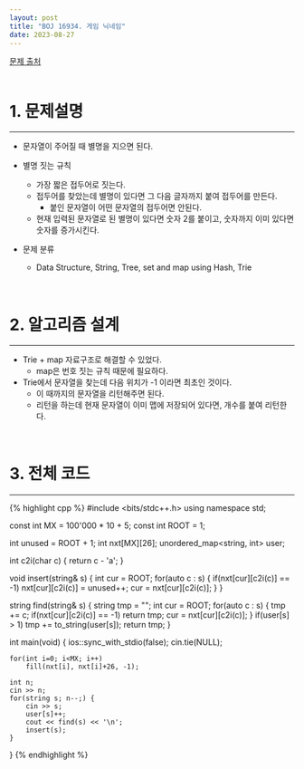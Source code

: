 ```yaml
---
layout: post
title: "BOJ 16934. 게임 닉네임"
date: 2023-08-27
---
```


[문제 출처](https://www.acmicpc.net/problem/16934) <br/><br/>

# 1. 문제설명
<hr>

- 문자열이 주어질 때 별명을 지으면 된다.
- 별명 짓는 규칙
  - 가장 짧은 접두어로 짓는다.
  - 접두어를 찾았는데 별명이 있다면 그 다음 글자까지 붙여 접두어를 만든다.
    - 붙인 문자열이 어떤 문자열의 접두어면 안된다.
  - 현재 입력된 문자열로 된 별명이 있다면 숫자 2를 붙이고, 숫자까지 이미 있다면 숫자를 증가시킨다.


- 문제 분류
  - Data Structure, String, Tree, set and map using Hash, Trie


<br/>

# 2. 알고리즘 설계
<hr>

- Trie + map 자료구조로 해결할 수 있었다.
  - map은 번호 짓는 규칙 때문에 필요하다.
- Trie에서 문자열을 찾는데 다음 위치가 -1 이라면 최초인 것이다.
  - 이 때까지의 문자열을 리턴해주면 된다.
  - 리턴을 하는데 현재 문자열이 이미 맵에 저장되어 있다면, 개수를 붙여 리턴한다.



<br/>

# 3. 전체 코드
<hr>

{% highlight cpp %}
#include <bits/stdc++.h>
using namespace std;

const int MX = 100'000 * 10 + 5;
const int ROOT = 1;

int unused = ROOT + 1;
int nxt[MX][26];
unordered_map<string, int> user;

int c2i(char c) { return c - 'a'; }

void insert(string& s) {
	int cur = ROOT;
	for(auto c : s) {
		if(nxt[cur][c2i(c)] == -1)
			nxt[cur][c2i(c)] = unused++;
		cur = nxt[cur][c2i(c)];
	}
}

string find(string& s) {
	string tmp = "";
	int cur = ROOT;
	for(auto c : s) {
		tmp += c;
		if(nxt[cur][c2i(c)] == -1) return tmp;
		cur = nxt[cur][c2i(c)];
	}
	if(user[s] > 1) tmp += to_string(user[s]);
	return tmp;
}

int main(void)
{
	ios::sync_with_stdio(false);
	cin.tie(NULL);

	for(int i=0; i<MX; i++)
		fill(nxt[i], nxt[i]+26, -1);

	int n;
	cin >> n;
	for(string s; n--;) {
		cin >> s;
		user[s]++;
		cout << find(s) << '\n';
		insert(s);
	}
}
{% endhighlight %}